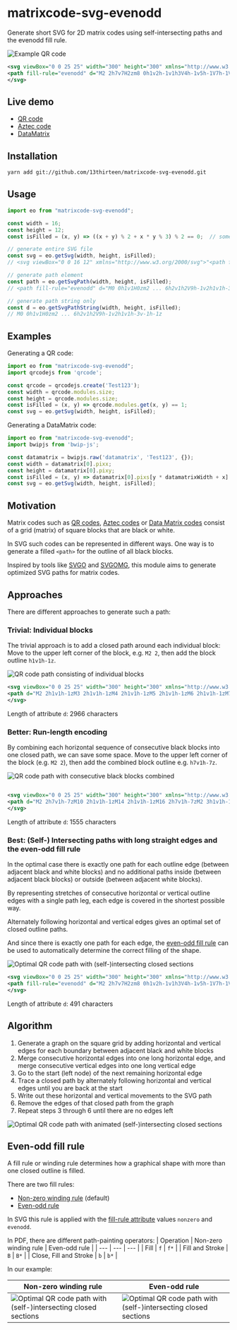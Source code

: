 # matrixcode-svg-evenodd
Generate short SVG for 2D matrix codes using self-intersecting paths and the evenodd fill rule.

![Example QR code](./img/1.svg)

```svg
<svg viewBox="0 0 25 25" width="300" height="300" xmlns="http://www.w3.org/2000/svg">
<path fill-rule="evenodd" d="M2 2h7v7H2zm8 0h1v2h-1v1h3V4h-1v5h-1V7h-1V6h3v1h2v5h-1V5h1V2h-1v1h-4zm6 0h7v7h-7zM3 3h5v5H3zm14 0h5v5h-5zM4 4h3v3H4zm14 0h3v3h-3zm-8 4h3v2h-3zm-3 2h2v1H7zm9 0h1v2h-1v1h-2v2h-1v4h1v3h-2v1h-1v-4h1v-5h1v-2h-1v1h-2v-2h6zm2 0h1v1h1v-1h1v2h1v1h-1v1h-3zm4 0h1v1h-1zM2 11h4v1h1v2h2v1H8v-3h1v1H6v1H4v1h1v-2H4v-1H2zm8 3h1v2h-1zm5 0h2v1h1v2h1v-1h2v4h2v1h-2v1h1v1h-2v-2h-2v2h1v-5h-1v1h-2v-4h-1zm7 0h1v1h-3v2h3v1h-3v1h2zM2 16h7v7H2zm1 1h5v5H3zm7 0h7v3h-1v1h1v2h-1v-1h-1v1h-2v-2h-1v-1h3v-2h-5zm-6 1h3v3H4z"></path>
</svg>
```

## Live demo

* [QR code](https://13thirteen.github.io/matrixcode-svg-evenodd/demo/demo_qrcode.html)
* [Aztec code](https://13thirteen.github.io/matrixcode-svg-evenodd/demo/demo_aztec.html)
* [DataMatrix](https://13thirteen.github.io/matrixcode-svg-evenodd/demo/demo_datamatrix.html)

## Installation
```sh
yarn add git://github.com/13thirteen/matrixcode-svg-evenodd.git
```

## Usage
```javascript
import eo from "matrixcode-svg-evenodd";

const width = 16;
const height = 12;
const isFilled = (x, y) => ((x + y) % 2 + x * y % 3) % 2 == 0;  // some pattern

// generate entire SVG file
const svg = eo.getSvg(width, height, isFilled);
// <svg viewBox="0 0 16 12" xmlns="http://www.w3.org/2000/svg">"<path fill-rule="evenodd" d="M0 0h1v1H0zm2 ... 6h2v1h2V9h-1v2h1v1h-3v-1h-1z"></path>"></svg>

// generate path element
const path = eo.getSvgPath(width, height, isFilled);
// <path fill-rule="evenodd" d="M0 0h1v1H0zm2 ... 6h2v1h2V9h-1v2h1v1h-3v-1h-1z"></path> 

// generate path string only
const d = eo.getSvgPathString(width, height, isFilled);
// M0 0h1v1H0zm2 ... 6h2v1h2V9h-1v2h1v1h-3v-1h-1z
```

## Examples

Generating a QR code:
```javascript
import eo from "matrixcode-svg-evenodd";
import qrcodejs from 'qrcode';

const qrcode = qrcodejs.create('Test123');
const width = qrcode.modules.size;
const height = qrcode.modules.size;
const isFilled = (x, y) => qrcode.modules.get(x, y) == 1;
const svg = eo.getSvg(width, height, isFilled);
```

Generating a DataMatrix code:
```javascript
import eo from "matrixcode-svg-evenodd";
import bwipjs from 'bwip-js';

const datamatrix = bwipjs.raw('datamatrix', 'Test123', {});
const width = datamatrix[0].pixx;
const height = datamatrix[0].pixy;
const isFilled = (x, y) => datamatrix[0].pixs[y * datamatrixWidth + x] == 1;
const svg = eo.getSvg(width, height, isFilled);
```

## Motivation
Matrix codes such as [QR codes](https://en.wikipedia.org/wiki/QR_code), [Aztec codes](https://en.wikipedia.org/wiki/Aztec_Code) or [Data Matrix codes](https://en.wikipedia.org/wiki/Data_Matrix) consist of a grid (matrix) of square blocks that are black or white.

In SVG such codes can be represented in different ways. One way is to generate a filled `<path>` for the outline of all black blocks.

Inspired by tools like [SVGO](https://github.com/svg/svgo) and [SVGOMG](https://github.com/jakearchibald/svgomg), this module aims to generate optimized SVG paths for matrix codes.

## Approaches
There are different approaches to generate such a path:

### Trivial: Individual blocks
The trivial approach is to add a closed path around each individual block: Move to the upper left corner of the block, e.g. `M2 2`, then add the block outline `h1v1h-1z`.

![QR code path consisting of individual blocks](./img/2.svg)
```svg
<svg viewBox="0 0 25 25" width="300" height="300" xmlns="http://www.w3.org/2000/svg">
<path d="M2 2h1v1h-1zM3 2h1v1h-1zM4 2h1v1h-1zM5 2h1v1h-1zM6 2h1v1h-1zM7 2h1v1h-1zM8 2h1v1h-1zM10 2h1v1h-1zM14 2h1v1h-1zM16 2h1v1h-1zM17 2h1v1h-1zM18 2h1v1h-1zM19 2h1v1h-1zM20 2h1v1h-1zM21 2h1v1h-1zM22 2h1v1h-1zM2 3h1v1h-1zM8 3h1v1h-1zM11 3h1v1h-1zM12 3h1v1h-1zM13 3h1v1h-1zM14 3h1v1h-1zM16 3h1v1h-1zM22 3h1v1h-1zM2 4h1v1h-1zM4 4h1v1h-1zM5 4h1v1h-1zM6 4h1v1h-1zM8 4h1v1h-1zM10 4h1v1h-1zM11 4h1v1h-1zM13 4h1v1h-1zM14 4h1v1h-1zM16 4h1v1h-1zM18 4h1v1h-1zM19 4h1v1h-1zM20 4h1v1h-1zM22 4h1v1h-1zM2 5h1v1h-1zM4 5h1v1h-1zM5 5h1v1h-1zM6 5h1v1h-1zM8 5h1v1h-1zM12 5h1v1h-1zM13 5h1v1h-1zM16 5h1v1h-1zM18 5h1v1h-1zM19 5h1v1h-1zM20 5h1v1h-1zM22 5h1v1h-1zM2 6h1v1h-1zM4 6h1v1h-1zM5 6h1v1h-1zM6 6h1v1h-1zM8 6h1v1h-1zM10 6h1v1h-1zM11 6h1v1h-1zM13 6h1v1h-1zM16 6h1v1h-1zM18 6h1v1h-1zM19 6h1v1h-1zM20 6h1v1h-1zM22 6h1v1h-1zM2 7h1v1h-1zM8 7h1v1h-1zM11 7h1v1h-1zM14 7h1v1h-1zM16 7h1v1h-1zM22 7h1v1h-1zM2 8h1v1h-1zM3 8h1v1h-1zM4 8h1v1h-1zM5 8h1v1h-1zM6 8h1v1h-1zM7 8h1v1h-1zM8 8h1v1h-1zM10 8h1v1h-1zM12 8h1v1h-1zM14 8h1v1h-1zM16 8h1v1h-1zM17 8h1v1h-1zM18 8h1v1h-1zM19 8h1v1h-1zM20 8h1v1h-1zM21 8h1v1h-1zM22 8h1v1h-1zM10 9h1v1h-1zM11 9h1v1h-1zM12 9h1v1h-1zM14 9h1v1h-1zM7 10h1v1h-1zM8 10h1v1h-1zM14 10h1v1h-1zM16 10h1v1h-1zM18 10h1v1h-1zM20 10h1v1h-1zM22 10h1v1h-1zM2 11h1v1h-1zM3 11h1v1h-1zM4 11h1v1h-1zM5 11h1v1h-1zM10 11h1v1h-1zM11 11h1v1h-1zM12 11h1v1h-1zM13 11h1v1h-1zM15 11h1v1h-1zM16 11h1v1h-1zM18 11h1v1h-1zM19 11h1v1h-1zM20 11h1v1h-1zM4 12h1v1h-1zM5 12h1v1h-1zM6 12h1v1h-1zM8 12h1v1h-1zM10 12h1v1h-1zM11 12h1v1h-1zM13 12h1v1h-1zM14 12h1v1h-1zM15 12h1v1h-1zM18 12h1v1h-1zM19 12h1v1h-1zM20 12h1v1h-1zM21 12h1v1h-1zM5 13h1v1h-1zM7 13h1v1h-1zM13 13h1v1h-1zM18 13h1v1h-1zM19 13h1v1h-1zM20 13h1v1h-1zM4 14h1v1h-1zM8 14h1v1h-1zM10 14h1v1h-1zM12 14h1v1h-1zM13 14h1v1h-1zM15 14h1v1h-1zM16 14h1v1h-1zM22 14h1v1h-1zM10 15h1v1h-1zM12 15h1v1h-1zM16 15h1v1h-1zM17 15h1v1h-1zM20 15h1v1h-1zM21 15h1v1h-1zM2 16h1v1h-1zM3 16h1v1h-1zM4 16h1v1h-1zM5 16h1v1h-1zM6 16h1v1h-1zM7 16h1v1h-1zM8 16h1v1h-1zM12 16h1v1h-1zM16 16h1v1h-1zM17 16h1v1h-1zM19 16h1v1h-1zM21 16h1v1h-1zM2 17h1v1h-1zM8 17h1v1h-1zM10 17h1v1h-1zM11 17h1v1h-1zM13 17h1v1h-1zM14 17h1v1h-1zM15 17h1v1h-1zM17 17h1v1h-1zM18 17h1v1h-1zM19 17h1v1h-1zM20 17h1v1h-1zM22 17h1v1h-1zM2 18h1v1h-1zM4 18h1v1h-1zM5 18h1v1h-1zM6 18h1v1h-1zM8 18h1v1h-1zM12 18h1v1h-1zM15 18h1v1h-1zM17 18h1v1h-1zM19 18h1v1h-1zM21 18h1v1h-1zM2 19h1v1h-1zM4 19h1v1h-1zM5 19h1v1h-1zM6 19h1v1h-1zM8 19h1v1h-1zM11 19h1v1h-1zM12 19h1v1h-1zM13 19h1v1h-1zM15 19h1v1h-1zM16 19h1v1h-1zM19 19h1v1h-1zM20 19h1v1h-1zM2 20h1v1h-1zM4 20h1v1h-1zM5 20h1v1h-1zM6 20h1v1h-1zM8 20h1v1h-1zM11 20h1v1h-1zM14 20h1v1h-1zM15 20h1v1h-1zM19 20h1v1h-1zM20 20h1v1h-1zM21 20h1v1h-1zM22 20h1v1h-1zM2 21h1v1h-1zM8 21h1v1h-1zM11 21h1v1h-1zM12 21h1v1h-1zM14 21h1v1h-1zM15 21h1v1h-1zM16 21h1v1h-1zM18 21h1v1h-1zM20 21h1v1h-1zM2 22h1v1h-1zM3 22h1v1h-1zM4 22h1v1h-1zM5 22h1v1h-1zM6 22h1v1h-1zM7 22h1v1h-1zM8 22h1v1h-1zM11 22h1v1h-1zM13 22h1v1h-1zM14 22h1v1h-1zM16 22h1v1h-1zM18 22h1v1h-1zM20 22h1v1h-1zM21 22h1v1h-1z"></path>
</svg>
```
Length of attribute `d`: 2966 characters

### Better: Run-length encoding
By combining each horizontal sequence of consecutive black blocks into one closed path, we can save some space.
Move to the upper left corner of the block (e.g. `M2 2`), then add the combined block outline e.g. `h7v1h-7z`.

![QR code path with consecutive black blocks combined](./img/3.svg)

```svg

<svg viewBox="0 0 25 25" width="300" height="300" xmlns="http://www.w3.org/2000/svg">
<path d="M2 2h7v1h-7zM10 2h1v1h-1zM14 2h1v1h-1zM16 2h7v1h-7zM2 3h1v1h-1zM8 3h1v1h-1zM11 3h4v1h-4zM16 3h1v1h-1zM22 3h1v1h-1zM2 4h1v1h-1zM4 4h3v1h-3zM8 4h1v1h-1zM10 4h2v1h-2zM13 4h2v1h-2zM16 4h1v1h-1zM18 4h3v1h-3zM22 4h1v1h-1zM2 5h1v1h-1zM4 5h3v1h-3zM8 5h1v1h-1zM12 5h2v1h-2zM16 5h1v1h-1zM18 5h3v1h-3zM22 5h1v1h-1zM2 6h1v1h-1zM4 6h3v1h-3zM8 6h1v1h-1zM10 6h2v1h-2zM13 6h1v1h-1zM16 6h1v1h-1zM18 6h3v1h-3zM22 6h1v1h-1zM2 7h1v1h-1zM8 7h1v1h-1zM11 7h1v1h-1zM14 7h1v1h-1zM16 7h1v1h-1zM22 7h1v1h-1zM2 8h7v1h-7zM10 8h1v1h-1zM12 8h1v1h-1zM14 8h1v1h-1zM16 8h7v1h-7zM10 9h3v1h-3zM14 9h1v1h-1zM7 10h2v1h-2zM14 10h1v1h-1zM16 10h1v1h-1zM18 10h1v1h-1zM20 10h1v1h-1zM22 10h1v1h-1zM2 11h4v1h-4zM10 11h4v1h-4zM15 11h2v1h-2zM18 11h3v1h-3zM4 12h3v1h-3zM8 12h1v1h-1zM10 12h2v1h-2zM13 12h3v1h-3zM18 12h4v1h-4zM5 13h1v1h-1zM7 13h1v1h-1zM13 13h1v1h-1zM18 13h3v1h-3zM4 14h1v1h-1zM8 14h1v1h-1zM10 14h1v1h-1zM12 14h2v1h-2zM15 14h2v1h-2zM22 14h1v1h-1zM10 15h1v1h-1zM12 15h1v1h-1zM16 15h2v1h-2zM20 15h2v1h-2zM2 16h7v1h-7zM12 16h1v1h-1zM16 16h2v1h-2zM19 16h1v1h-1zM21 16h1v1h-1zM2 17h1v1h-1zM8 17h1v1h-1zM10 17h2v1h-2zM13 17h3v1h-3zM17 17h4v1h-4zM22 17h1v1h-1zM2 18h1v1h-1zM4 18h3v1h-3zM8 18h1v1h-1zM12 18h1v1h-1zM15 18h1v1h-1zM17 18h1v1h-1zM19 18h1v1h-1zM21 18h1v1h-1zM2 19h1v1h-1zM4 19h3v1h-3zM8 19h1v1h-1zM11 19h3v1h-3zM15 19h2v1h-2zM19 19h2v1h-2zM2 20h1v1h-1zM4 20h3v1h-3zM8 20h1v1h-1zM11 20h1v1h-1zM14 20h2v1h-2zM19 20h4v1h-4zM2 21h1v1h-1zM8 21h1v1h-1zM11 21h2v1h-2zM14 21h3v1h-3zM18 21h1v1h-1zM20 21h1v1h-1zM2 22h7v1h-7zM11 22h1v1h-1zM13 22h2v1h-2zM16 22h1v1h-1zM18 22h1v1h-1zM20 22h2v1h-2z"></path>
</svg>
```
Length of attribute `d`: 1555 characters

### Best: (Self-) Intersecting paths with long straight edges and the even-odd fill rule
In the optimal case there is exactly one path for each outline edge (between adjacent black and white blocks) and no additional paths inside (between adjacent black blocks) or outside (between adjacent white blocks).

By representing stretches of consecutive horizontal or vertical outline edges with a single path leg, each edge is covered in the shortest possible way.

Alternately following horizontal and vertical edges gives an optimal set of closed outline paths.

And since there is exactly one path for each edge, the [even-odd fill rule](https://en.wikipedia.org/wiki/Even%E2%80%93odd_rule) can be used to automatically determine the correct filling of the shape.

![Optimal QR code path with (self-)intersecting closed sections](./img/4.svg)

```svg
<svg viewBox="0 0 25 25" width="300" height="300" xmlns="http://www.w3.org/2000/svg">
<path fill-rule="evenodd" d="M2 2h7v7H2zm8 0h1v2h-1v1h3V4h-1v5h-1V7h-1V6h3v1h2v5h-1V5h1V2h-1v1h-4zm6 0h7v7h-7zM3 3h5v5H3zm14 0h5v5h-5zM4 4h3v3H4zm14 0h3v3h-3zm-8 4h3v2h-3zm-3 2h2v1H7zm9 0h1v2h-1v1h-2v2h-1v4h1v3h-2v1h-1v-4h1v-5h1v-2h-1v1h-2v-2h6zm2 0h1v1h1v-1h1v2h1v1h-1v1h-3zm4 0h1v1h-1zM2 11h4v1h1v2h2v1H8v-3h1v1H6v1H4v1h1v-2H4v-1H2zm8 3h1v2h-1zm5 0h2v1h1v2h1v-1h2v4h2v1h-2v1h1v1h-2v-2h-2v2h1v-5h-1v1h-2v-4h-1zm7 0h1v1h-3v2h3v1h-3v1h2zM2 16h7v7H2zm1 1h5v5H3zm7 0h7v3h-1v1h1v2h-1v-1h-1v1h-2v-2h-1v-1h3v-2h-5zm-6 1h3v3H4z"></path>
</svg>
```
Length of attribute `d`: 491 characters

## Algorithm

1. Generate a graph on the square grid by adding horizontal and vertical edges for each boundary between adjacent black and white blocks
2. Merge consecutive horizontal edges into one long horizontal edge, and merge consecutive vertical edges into one long vertical edge
3. Go to the start (left node) of the next remaining horizontal edge
4. Trace a closed path by alternately following horizontal and vertical edges until you are back at the start
5. Write out these horizontal and vertical movements to the SVG path
6. Remove the edges of that closed path from the graph
7. Repeat steps 3 through 6 until there are no edges left

![Optimal QR code path with animated (self-)intersecting closed sections](./img/5.svg)

## Even-odd fill rule
A fill rule or winding rule determines how a graphical shape with more than one closed outline is filled.

There are two fill rules:
* [Non-zero winding rule](https://en.wikipedia.org/wiki/Nonzero-rule) (default)
* [Even-odd rule](https://en.wikipedia.org/wiki/Even%E2%80%93odd_rule)

In SVG this rule is applied with the [fill-rule attribute](https://developer.mozilla.org/en-US/docs/Web/SVG/Attribute/fill-rule) values `nonzero` and `evenodd`.

In PDF, there are different path-painting operators:
| Operation | Non-zero winding rule | Even-odd rule |
| --- | --- | --- |
| Fill | `f` | `f*` |
| Fill and Stroke | `B` | `B*` |
| Close, Fill and Stroke | `b` | `b*` |

In our example:

| Non-zero winding rule | Even-odd rule |
| --- | --- |
| ![Optimal QR code path with (self-)intersecting closed sections](./img/6.svg) | ![Optimal QR code path with (self-)intersecting closed sections](./4.svg) |
